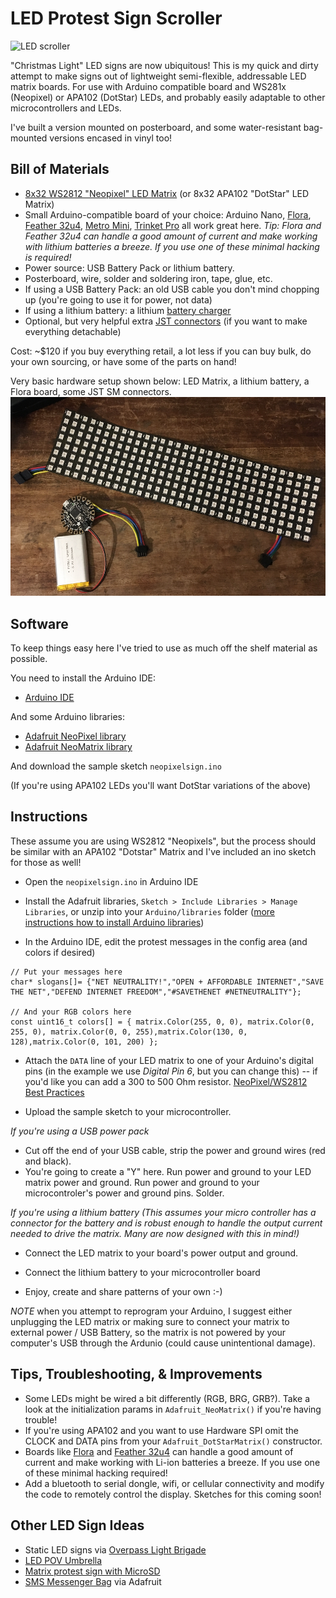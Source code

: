 LED Protest Sign Scroller
================================

![LED scroller](http://i.giphy.com/gQoLZwt0bDpok.gif)

"Christmas Light" LED signs are now ubiquitous! This is my quick and dirty attempt to make signs out of lightweight semi-flexible, addressable LED matrix boards. For use with Arduino compatible board and WS281x (Neopixel) or APA102 (DotStar) LEDs, and probably easily adaptable to other microcontrollers and LEDs. 

I've built a version mounted on posterboard, and some water-resistant bag-mounted versions encased in vinyl too!

Bill of Materials
------------

* [8x32 WS2812 "Neopixel" LED Matrix](https://www.adafruit.com/product/2294) (or 8x32 APA102 "DotStar" LED Matrix)
* Small Arduino-compatible board of your choice: Arduino Nano, [Flora](https://www.adafruit.com/product/659), [Feather 32u4](https://www.adafruit.com/products/2771), [Metro Mini](https://www.adafruit.com/products/2590), [Trinket Pro](https://www.adafruit.com/products/2000) all work great here. _Tip: Flora and Feather 32u4 can handle a good amount of current and make working with lithium batteries a breeze. If you use one of these minimal hacking is required!_
* Power source: USB Battery Pack or lithium battery.
* Posterboard, wire, solder and soldering iron, tape, glue, etc.
* If using a USB Battery Pack: an old USB cable you don't mind chopping up (you're going to use it for power, not data)
* If using a lithium battery: a lithium [battery charger](https://www.adafruit.com/product/259)
* Optional, but very helpful extra [JST connectors](https://www.adafruit.com/products/1663) (if you want to make everything detachable)

Cost: ~$120 if you buy everything retail, a lot less if you can buy bulk, do your own sourcing, or have some of the parts on hand!

Very basic hardware setup shown below: LED Matrix, a lithium battery, a Flora board, some JST SM connectors.
![Hardware components](./led1.png)

Software
------------
To keep things easy here I've tried to use as much off the shelf material as possible.

You need to install the Arduino IDE:

* [Arduino IDE](https://www.arduino.cc/en/main/software)

And some Arduino libraries: 

* [Adafruit NeoPixel library](https://github.com/adafruit/Adafruit_NeoPixel)
* [Adafruit NeoMatrix library](https://github.com/adafruit/Adafruit_NeoMatrix)

And download the sample sketch `neopixelsign.ino`

(If you're using APA102 LEDs you'll want DotStar variations of the above)

Instructions
------------
These assume you are using WS2812 "Neopixels", but the process should be similar with an APA102 "Dotstar" Matrix and I've included an ino sketch for those as well!

* Open the `neopixelsign.ino` in Arduino IDE
* Install the Adafruit libraries, `Sketch > Include Libraries > Manage Libraries`, or unzip into your `Arduino/libraries` folder ([more instructions how to install Arduino libraries](https://www.arduino.cc/en/Guide/Libraries))

* In the Arduino IDE, edit the protest messages in the config area (and colors if desired)

```
// Put your messages here
char* slogans[]= {"NET NEUTRALITY!","OPEN + AFFORDABLE INTERNET","SAVE THE NET","DEFEND INTERNET FREEDOM","#SAVETHENET #NETNEUTRALITY"};

// And your RGB colors here
const uint16_t colors[] = { matrix.Color(255, 0, 0), matrix.Color(0, 255, 0), matrix.Color(0, 0, 255),matrix.Color(130, 0, 128),matrix.Color(0, 101, 200) };

```

* Attach the `DATA` line of your LED matrix to one of your Arduino's digital pins (in the example we use _Digital Pin 6_, but you can change this) -- if you'd like you can add a 300 to 500 Ohm resistor. 
[NeoPixel/WS2812 Best Practices](https://learn.adafruit.com/adafruit-neopixel-uberguide/best-practices)

* Upload the sample sketch to your microcontroller. 

_If you're using a USB power pack_
* Cut off the end of your USB cable, strip the power and ground wires (red and black).
* You're going to create a "Y" here. Run power and ground to your LED matrix power and ground. Run power and ground to your microcontroler's power and ground pins. Solder. 

_If you're using a lithium battery (This assumes your micro controller has a connector for the battery and is robust enough to handle the output current needed to drive the matrix. Many are now designed with this in mind!)_

* Connect the LED matrix to your board's power output and ground.
* Connect the lithium battery to your microcontroller board

* Enjoy, create and share patterns of your own :-)


*NOTE* when you attempt to reprogram your Arduino, I suggest either unplugging the LED matrix or making sure to connect your matrix to external power / USB Battery, so the matrix is not powered by your computer's USB through the Ardunio (could cause unintentional damage). 

Tips, Troubleshooting, & Improvements
------------

* Some LEDs might be wired a bit differently (RGB, BRG, GRB?). Take a look at the initialization params in `Adafruit_NeoMatrix()` if you're having trouble!
* If you're using APA102 and you want to use Hardware SPI omit the CLOCK and DATA pins from your `Adafruit_DotStarMatrix()` constructor.
* Boards like [Flora](https://www.adafruit.com/product/659) and [Feather 32u4](https://www.adafruit.com/products/2771) can handle a good amount of current and make working with Li-ion batteries a breeze. If you use one of these minimal hacking required!
* Add a bluetooth to serial dongle, wifi, or cellular connectivity and modify the code to remotely control the display. Sketches for this coming soon!

Other LED Sign Ideas
------------
* Static LED signs via [Overpass Light Brigade](https://www.dailykos.com/story/2011/11/18/1037625/--Make-Diary-DIY-LED-Signs-To-Light-Up-The-Night)
* [LED POV Umbrella](https://creators.vice.com/en_us/article/wnkkyy/hacked-umbrella-sprizzle-led-screen-for-protesters)
* [Matrix protest sign with MicroSD](https://github.com/brightcolorfulflickers/protestsign)
* [SMS Messenger Bag](https://learn.adafruit.com/smssenger-bag) via Adafruit
